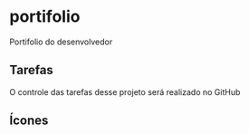 # portifolio

Portifolio do desenvolvedor

## Tarefas

O controle das tarefas desse projeto será realizado no GitHub

## Ícones
